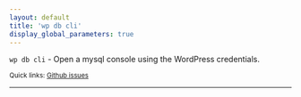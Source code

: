 ```yaml
---
layout: default
title: 'wp db cli'
display_global_parameters: true
---
```


`wp db cli` - Open a mysql console using the WordPress credentials.

<small>Quick links: <a href="https://github.com/wp-cli/wp-cli/issues?q=is%3Aopen+label%3Acommand%3Acli+sort%3Aupdated-desc">Github issues</a></small>

<hr />





